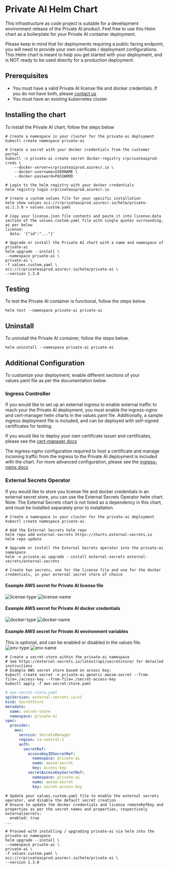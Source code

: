 # Private AI Helm Chart

This infrastructure as code project is suitable for a development environment release of the Private AI product.
Feel free to use this Helm chart as a boilerplate for your Private AI container deployment.

Please keep in mind that for deployments requiring a public facing endpoint, you will need to provide your own cerificate / deployment configurations. This Helm chart is meant to help you get started with your deployment, and is NOT ready to be used directly for a production deployment.

## Prerequisites

- You must have a valid Private AI license file and docker credentials. If you do not have both, please [contact us](https://www.private-ai.com/en/company/contact-us)
- You must have an existing kubernetes cluster

## Installing the chart

To install the Private AI chart, follow the steps below

```console
# Create a namespace in your cluster for the private-ai deployment
kubectl create namespace private-ai

# Create a secret with your docker credentials from the customer portal
kubectl -n private-ai create secret docker-registry crprivateaiprod-creds \
    --docker-server=crprivateaiprod.azurecr.io \
    --docker-username=USERNAME \
    --docker-password=PASSWORD

# Login to the helm registry with your docker credentials
helm registry login crprivateaiprod.azurecr.io

# Create a custom values file for your specific installation
helm show values oci://crprivateaiprod.azurecr.io/helm/private-ai:1.3.0 > values.custom.yaml

# Copy your license.json file contents and paste it into license.data section of the values.custom.yaml file with single quotes surrounding, as per below
license:
  data: '{"id":"..."}'

# Upgrade or install the Private AI chart with a name and namespace of private-ai
helm upgrade --install \
--namespace private-ai \
private-ai \
-f values.custom.yaml \
oci://crprivateaiprod.azurecr.io/helm/private-ai \
--version 1.3.0
```

## Testing

To test the Private AI container is functional, follow the steps below.

```console
helm test --namespace private-ai private-ai
```

## Uninstall

To uninstall the Private AI container, follow the steps below.

```console
helm uninstall --namespace private-ai private-ai
```

## Additional Configuration
To customize your deployment, enable different sections of your values.yaml file as per the documentation below.

### Ingress Controller
If you would like to set up an external ingress to enable external traffic to reach your the Private AI deployment, you must enable the ingress-nginx and cert-manager helm charts in the values.yaml file. Additionally, a sample ingress deployment file is included, and can be deployed with self-signed certificates for testing.

If you would like to deploy your own certificate issuer and certificates, please see the [cert-manager docs](https://cert-manager.io/docs/)

The ingress-nginx configuration required to host a certificate and manage incoming traffic from the ingress to the Private AI deployment is included with the chart. For more advanced configuration, please see the [ingress-nginx docs](https://github.com/kubernetes/ingress-nginx)

### External Secrets Operator
If you would like to store you license file and docker credentials in an external secret store, you can use the External Secrets Operator helm chart. Note: The External Secrets chart is not listed as a dependency in this chart, and must be installed separately prior to installation.

```console
# Create a namespace in your cluster for the private-ai deployment
kubectl create namespace private-ai

# Add the External Secrets helm repo
helm repo add external-secrets https://charts.external-secrets.io
helm repo update

# Upgrade or install the External Secrets operator into the private-ai namespace
helm -n private-ai upgrade --install external-secrets external-secrets/external-secrets

# Create two secrets, one for the license file and one for the docker credentials, in your external secret store of choice
```
#### Example AWS secret for Private AI license file
![license-type](./images/license-type.png)
![license-name](./images/license-name.png)
#### Example AWS secret for Private AI docker credentials
![docker-type](./images/docker-type.png)
![docker-name](./images/docker-name.png)
#### Example AWS secret for Private AI environment variables
This is optional, and can be enabled or disabled in the values file.
![env-type](./images/env-type.png)
![env-name](./images/env-name.png)

```console
# Create a secret-store within the private-ai namespace
# See https://external-secrets.io/latest/api/secretstore/ for detailed instructions
# Example AWS secret store based on access key:
kubectl create secret -n private-ai generic awssm-secret --from-file=./access-key --from-file=./secret-access-key
kubectl apply -f aws-secret-store.yaml
```
```yaml
# aws-secret-store.yaml
apiVersion: external-secrets.io/v1
kind: SecretStore
metadata:
  name: secret-store
  namespace: private-ai
spec:
  provider:
    aws:
      service: SecretsManager
      region: ca-central-1
      auth:
        secretRef:
          accessKeyIDSecretRef:
            namespace: private-ai
            name: awssm-secret
            key: access-key
          secretAccessKeySecretRef:
            namespace: private-ai
            name: awssm-secret
            key: secret-access-key
```
```console
# Update your values.custom.yaml file to enable the external secrets operator, and disable the default secret creation
# Ensure to update the docker credentials and license remoteRefKey and properties as per the secret names and properties, respectively
externalsecrets:
  enabled: true
...

# Proceed with installing / upgrading private-ai via helm into the private-ai namespace
helm upgrade --install \
--namespace private-ai \
private-ai \
-f values.custom.yaml \
oci://crprivateaiprod.azurecr.io/helm/private-ai \
--version 1.3.0
```
